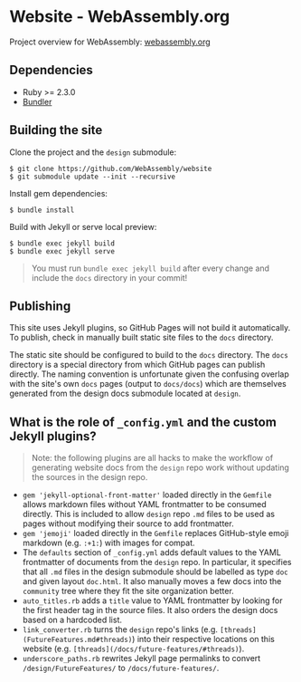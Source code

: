 # Website - WebAssembly.org

Project overview for WebAssembly: [webassembly.org](https://webassembly.org)

## Dependencies

- Ruby >= 2.3.0
- [Bundler](https://bundler.io/)

## Building the site

Clone the project and the `design` submodule:

```
$ git clone https://github.com/WebAssembly/website
$ git submodule update --init --recursive
```

Install gem dependencies:

```
$ bundle install
```

Build with Jekyll or serve local preview:

```
$ bundle exec jekyll build
$ bundle exec jekyll serve
```

> You must run `bundle exec jekyll build` after every change and include the `docs` directory in your commit!

## Publishing

This site uses Jekyll plugins, so GitHub Pages will not build it automatically. To publish, check in manually built static site files to the `docs` directory.

The static site should be configured to build to the `docs` directory. The `docs` directory is a special directory from which GitHub pages can publish directly. The naming convention is unfortunate given the confusing overlap with the site's own `docs` pages (output to `docs/docs`) which are themselves generated from the design docs submodule located at `design`.

## What is the role of `_config.yml` and the custom Jekyll plugins?

> Note: the following plugins are all hacks to make the workflow of generating website docs from the `design` repo work without updating the sources in the design repo.

- `gem 'jekyll-optional-front-matter'` loaded directly in the `Gemfile` allows markdown files without YAML frontmatter to be consumed directly. This is included to allow `design` repo `.md` files to be used as pages without modifying their source to add frontmatter.
- `gem 'jemoji'` loaded directly in the `Gemfile` replaces GitHub-style emoji markdown (e.g. `:+1:`) with images for compat.
- The `defaults` section of `_config.yml` adds default values to the YAML frontmatter of documents from the `design` repo. In particular, it specifies that all `.md` files in the design submodule should be labelled as type `doc` and given layout `doc.html`. It also manually moves a few docs into the `community` tree where they fit the site organization better.
- `auto_titles.rb` adds a `title` value to YAML frontmatter by looking for the first header tag in the source files. It also orders the design docs based on a hardcoded list.
- `link_converter.rb` turns the `design` repo's links (e.g. `[threads](FutureFeatures.md#threads)`) into their respective locations on this website (e.g. `[threads](/docs/future-features/#threads)`).
- `underscore_paths.rb` rewrites Jekyll page permalinks to convert `/design/FutureFeatures/` to `/docs/future-features/`.
